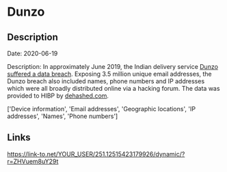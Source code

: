 # Dunzo

## Description

Date: 2020-06-19

Description:
In approximately June 2019, the Indian delivery service <a href="https://www.thenewsminute.com/article/dunzo-suffers-data-breach-launches-internal-investigation-128415" target="_blank" rel="noopener">Dunzo suffered a data breach</a>. Exposing 3.5 million unique email addresses, the Dunzo breach also included names, phone numbers and IP addresses which were all broadly distributed online via a hacking forum. The data was provided to HIBP by <a href="https://dehashed.com/" target="_blank" rel="noopener">dehashed.com</a>.


['Device information', 'Email addresses', 'Geographic locations', 'IP addresses', 'Names', 'Phone numbers']

## Links

https://link-to.net/YOUR_USER/251.12515423179926/dynamic/?r=ZHVuem8uY29t